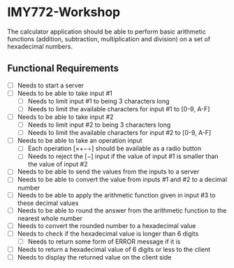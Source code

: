 # IMY772-Workshop

The calculator application should be able to perform basic arithmetic functions (addition, subtraction, multiplication and division) on a set of hexadecimal numbers.

## Functional Requirements

- [ ] Needs to start a server
- [ ] Needs to be able to take input #1
  - [ ] Needs to limit input #1 to being 3 characters long
  - [ ] Needs to limit the available characters for input #1 to [0-9, A-F]
- [ ] Needs to be able to take input #2
  - [ ] Needs to limit input #2 to being 3 characters long
  - [ ] Needs to limit the available characters for input #2 to [0-9, A-F]
- [ ] Needs to be able to take an operation input
  - [ ] Each operation [×+−÷] should be available as a radio button
  - [ ] Needs to reject the [−] input if the value of input #1 is smaller than the value of input #2
- [ ] Needs to be able to send the values from the inputs to a server
- [ ] Needs to be able to convert the value from inputs #1 and #2 to a decimal number
- [ ] Needs to be able to apply the arithmetic function given in input #3 to these decimal values
- [ ] Needs to be able to round the answer from the arithmetic function to the nearest whole number
- [ ] Needs to convert the rounded number to a hexadecimal value
- [ ] Needs to check if the hexadecimal value is longer than 6 digits
  - [ ] Needs to return some form of ERROR message if it is
- [ ] Needs to return a hexadecimal value of 6 digits or less to the client
- [ ] Needs to display the returned value on the client side
